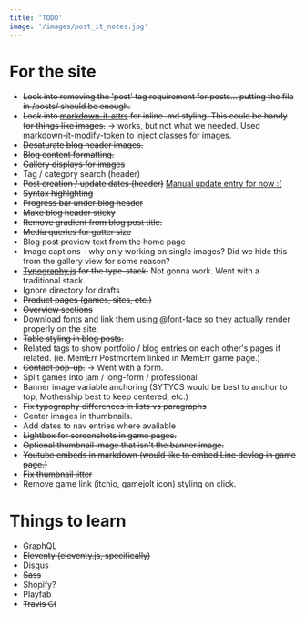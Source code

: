 ```yaml
---
title: 'TODO'
image: '/images/post_it_notes.jpg'
---
```


# For the site

* ~~Look into removing the 'post' tag requirement for posts... putting the file in /posts/ should be enough.~~
* ~~Look into [markdown-it-attrs](https://www.npmjs.com/package/markdown-it-attrs) for inline .md styling. This could be handy for things like images.~~ -> works, but not what we needed. Used markdown-it-modify-token to inject classes for images.
* ~~Desaturate blog header images.~~
* ~~Blog content formatting.~~
* ~~Gallery displays for images~~
* Tag / category search (header)
* ~~Post creation / update dates (header)~~ [Manual update entry for now :(](https://github.com/11ty/eleventy/issues/443)
* ~~Syntax highlghting~~
* ~~Progress bar under blog header~~
* ~~Make blog header sticky~~
* ~~Remove gradient from blog post title.~~
* ~~Media queries for gutter size~~
* ~~Blog post preview text from the home page~~
* Image captions - why only working on single images? Did we hide this from the gallery view for some reason?
* ~~[Typography.js](https://kyleamathews.github.io/typography.js/) for the type-stack.~~ Not gonna work. Went with a traditional stack.
* Ignore directory for drafts
* ~~Product pages (games, sites, etc.)~~
* ~~Overview sections~~
* Download fonts and link them using @font-face so they actually render properly on the site.
* ~~Table styling in blog posts.~~
* Related tags to show portfolio / blog entries on each other's pages if related. (ie. MemErr Postmortem linked in MemErr game page.)
* ~~Contact pop-up.~~ -> Went with a form.
* Split games into jam / long-form / professional
* Banner image variable anchoring (SYTYCS would be best to anchor to top, Mothership best to keep centered, etc.)
* ~~Fix typography differences in lists vs paragraphs~~
* Center images in thumbnails.
* Add dates to nav entries where available
* ~~Lightbox for screenshots in game pages.~~
* ~~Optional thumbnail image that isn't the banner image.~~
* ~~Youtube embeds in markdown (would like to embed Line devlog in game page.)~~
* ~~Fix thumbnail jitter~~
* Remove game link (itchio, gamejolt icon) styling on click.

# Things to learn

* GraphQL
* ~~Eleventy (eleventy.js, specifically)~~
* Disqus
* ~~Sass~~
* Shopify?
* Playfab
* ~~Travis CI~~